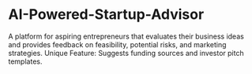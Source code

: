 # AI-Powered-Startup-Advisor
A platform for aspiring entrepreneurs that evaluates their business ideas and provides feedback on feasibility, potential risks, and marketing strategies.  Unique Feature: Suggests funding sources and investor pitch templates.
